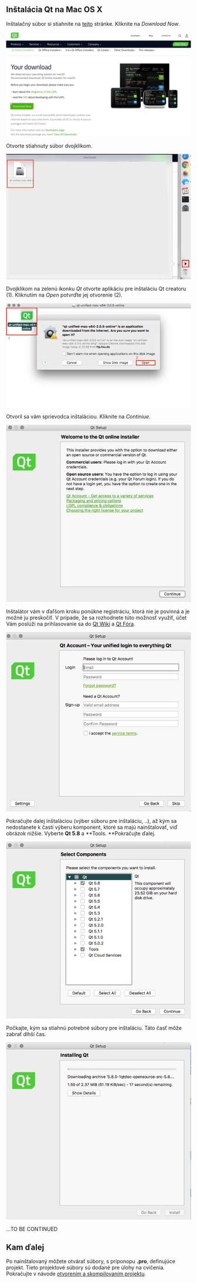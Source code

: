 ## Inštalácia Qt na Mac OS X

Inštalačný súbor si stiahnite na [tejto](///www.qt.io/download-open-source/) stránke. Kliknite na _Download Now_.

![](/assets/OSX_install0.jpg)

Otvorte stiahnuty súbor dvojklikom.

![](/assets/OSX_install1.jpg)

Dvojklikom na zelenú ikonku _Qt_ otvorte aplikáciu pre inštaláciu Qt creatoru \(1\). Kliknutím na _Open_ potvrďte jej otvorenie \(2\).

![](/assets/OSX_install2.jpg)

Otvoril sa vám sprievodca inštaláciou. Kliknite na _Continiue_.

![](/assets/OSX_install3.jpg)

Inštalátor vám v ďaľšom kroku ponúkne registráciu, ktorá nie je povinná a je možné ju preskočiť. V prípade, že sa rozhodnete túto možnosť využiť, účet Vám poslúži na prihlasovanie sa do [Qt Wiki](https://www.gitbook.com/book/matust/pb071-tutorials/edit#) a [Qt Fóra](https://www.gitbook.com/book/matust/pb071-tutorials/edit#).

![](/assets/OSX_install4.jpg)

Pokračujte dalej inštaláciou \(výber súboru pre inštaláciu, ..\), až kým sa nedostanete k časti výberu komponent, ktoré sa majú nainštalovať, viď obrázok nižšie. Vyberte **Qt 5.8** a **Tools. **Pokračujte ďalej.

![](/assets/OSX_install5.jpg)

Počkajte, kým sa stiahnú potrebné súbory pre inštaláciu. Táto časť môže zabrať dlhší čas.

![](/assets/OSX_install6.jpg)

...TO BE CONTINUED

## Kam ďalej

Po nainštalovaný môžete otvárať súbory, s príponopu **.pro**, definujúce projekt. Tieto projektové súbory sú dodané pre úlohy na cvičenia. Pokračujte v návode [otvorením a skompilovaním projektu](../qt-creator/compilation.md).

